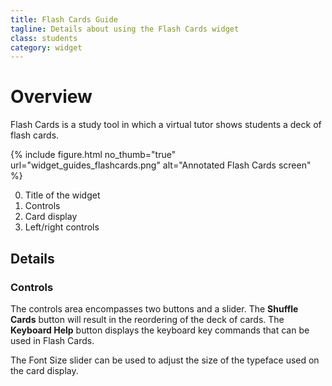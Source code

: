 ```yaml
---
title: Flash Cards Guide
tagline: Details about using the Flash Cards widget
class: students
category: widget
---
```

# Overview

Flash Cards is a study tool in which a virtual tutor shows students a deck of flash cards.

{% include figure.html
	no_thumb="true"
	url="widget_guides_flashcards.png"
	alt="Annotated Flash Cards screen"
%}

0. Title of the widget
0. Controls
0. Card display
0. Left/right controls

## Details

### Controls

The controls area encompasses two buttons and a slider. The **Shuffle Cards** button will result in the reordering of the deck of cards. The **Keyboard Help** button displays the keyboard key commands that can be used in Flash Cards.

The Font Size slider can be used to adjust the size of the typeface used on the card display.
